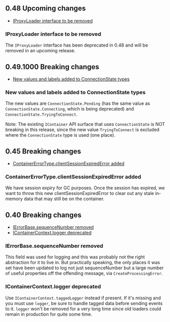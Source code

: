 ## 0.48 Upcoming changes
- [IProxyLoader interface to be removed](#IProxyLoader-interface-to-be-removed)

### IProxyLoader interface to be removed
The `IProxyLoader` interface has been deprecated in 0.48 and will be removed in an upcoming release.

## 0.49.1000 Breaking changes
- [New values and labels added to ConnectionState types](#new-values-and-labels-added-to-connectionstate-types)

### New values and labels added to ConnectionState types
The new values are `ConnectionState.Pending` (has the same value as `ConnectionState.Connecting`, which is being deprecated)
and `ConnectionState.TryingToConnect`.

Note: The existing `IContainer` API surface that uses `ConnectionState` is NOT breaking in this release,
since the new value `TryingToConnect` is excluded where the `ConnectionState` type is used (one place).

## 0.45 Breaking changes
- [ContainerErrorType.clientSessionExpiredError added](#ContainerErrorType.clientSessionExpiredError-added)

### ContainerErrorType.clientSessionExpiredError added
We have session expiry for GC purposes. Once the session has expired, we want to throw this new clientSessionExpiredError to clear out any stale in-memory data that may still be on the container.

## 0.40 Breaking changes

- [IErrorBase.sequenceNumber removed](#IErrorBase.sequenceNumber-removed)
- [IContainerContext.logger deprecated](#IContainerContext.logger-deprecated)

### IErrorBase.sequenceNumber removed
This field was used for logging and this was probably not the right abstraction for it to live in.
But practically speaking, the only places it was set have been updated to log not just sequenceNumber
but a large number of useful properties off the offending message, via `CreateProcessingError`.

### IContainerContext.logger deprecated
Use `IContainerContext.taggedLogger` instead if present. If it's missing and you must use `logger`,
be sure to handle tagged data before sending events to it.
`logger` won't be removed for a very long time since old loaders could remain in production for quite some time.

